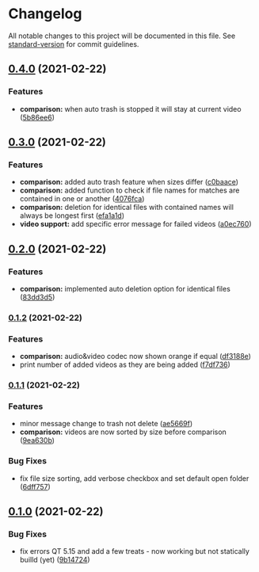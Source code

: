 # Changelog

All notable changes to this project will be documented in this file. See [standard-version](https://github.com/conventional-changelog/standard-version) for commit guidelines.

## [0.4.0](https://github.com/theophanemayaud/similar-and-duplicate-videos-finder/compare/v0.3.0...v0.4.0) (2021-02-22)


### Features

* **comparison:** when auto trash is stopped it will stay at current video ([5b86ee6](https://github.com/theophanemayaud/similar-and-duplicate-videos-finder/commit/5b86ee673e2207a7302c93a8fe1628599447e316))

## [0.3.0](https://github.com/theophanemayaud/similar-and-duplicate-videos-finder/compare/v0.2.0...v0.3.0) (2021-02-22)


### Features

* **comparison:** added auto trash feature when sizes differ ([c0baace](https://github.com/theophanemayaud/similar-and-duplicate-videos-finder/commit/c0baaceabb8fe5bd530aa14ccd304e60039f918e))
* **comparison:** added function to check if file names for matches are contained in one or another ([4076fca](https://github.com/theophanemayaud/similar-and-duplicate-videos-finder/commit/4076fcac6300bb62f25093573ce1556f7d11c15f))
* **comparison:** deletion for identical files with contained names will always be longest first ([efa1a1d](https://github.com/theophanemayaud/similar-and-duplicate-videos-finder/commit/efa1a1d074cda3752d313692fd43adbc9c431f05))
* **video support:** add specific error message for failed videos ([a0ec760](https://github.com/theophanemayaud/similar-and-duplicate-videos-finder/commit/a0ec760db2ef5a626a023d49b39e811cd1c07706))

## [0.2.0](https://github.com/theophanemayaud/similar-and-duplicate-videos-finder/compare/v0.1.2...v0.2.0) (2021-02-22)


### Features

* **comparison:** implemented auto deletion option for identical files ([83dd3d5](https://github.com/theophanemayaud/similar-and-duplicate-videos-finder/commit/83dd3d581d3793735e5e0e6515c0ac56c99ffe69))

### [0.1.2](https://github.com/theophanemayaud/similar-and-duplicate-videos-finder/compare/v0.1.1...v0.1.2) (2021-02-22)


### Features

* **comparison:** audio&video codec now shown orange if equal ([df3188e](https://github.com/theophanemayaud/similar-and-duplicate-videos-finder/commit/df3188ecf85fcb15a0664bfd94b7a2285bc11877))
* print number of added videos as they are being added ([f7df736](https://github.com/theophanemayaud/similar-and-duplicate-videos-finder/commit/f7df736d003ad49dbe473710131506726cfe3e05))

### [0.1.1](https://github.com/theophanemayaud/similar-and-duplicate-videos-finder/compare/v0.1.0...v0.1.1) (2021-02-22)


### Features

* minor message change to trash not delete ([ae5669f](https://github.com/theophanemayaud/similar-and-duplicate-videos-finder/commit/ae5669fec831d0212f7a9f5711cb26d353301367))
* **comparison:** videos are now sorted by size before comparison ([9ea630b](https://github.com/theophanemayaud/similar-and-duplicate-videos-finder/commit/9ea630b02d1f354684f1fb4c87e5c26e0b199749))


### Bug Fixes

* fix file size sorting, add verbose checkbox and set default open folder ([6dff757](https://github.com/theophanemayaud/similar-and-duplicate-videos-finder/commit/6dff75739f332567170f89b65af590b650cc6a01))

## [0.1.0](https://github.com/theophanemayaud/similar-and-duplicate-videos-finder/compare/9b14724eca266f23613e7305aede56b94645f9ac...v0.1.0) (2021-02-22)


### Bug Fixes

* fix errors QT 5.15 and add a few treats - now working but not statically builld (yet) ([9b14724](https://github.com/theophanemayaud/similar-and-duplicate-videos-finder/commit/9b14724eca266f23613e7305aede56b94645f9ac))
